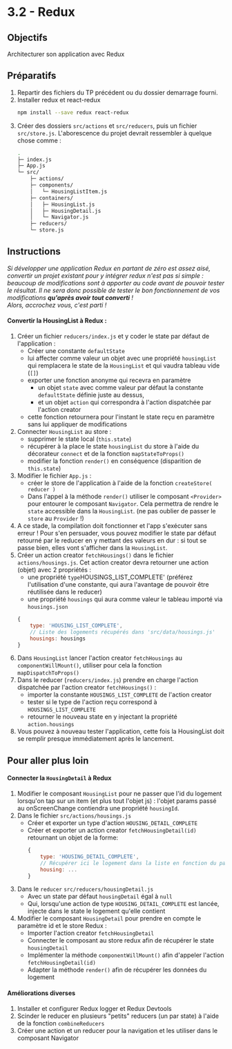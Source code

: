 # 3.2 - Redux

## Objectifs

Architecturer son application avec Redux

## Préparatifs
1. Repartir des fichiers du TP précédent ou du dossier demarrage fourni.
1. Installer redux et react-redux
    ```bash
    npm install --save redux react-redux
    ```
1. Créer des dossiers `src/actions` et `src/reducers`, puis un fichier `src/store.js`. L'aborescence du projet devrait ressembler à quelque chose comme :
	```bash
	.
	├─ index.js
	├─ App.js
	└─ src/
		├─ actions/
		├─ components/
		│   └─ HousingListItem.js
		├─ containers/
		│   ├─ HousingList.js
		│   ├─ HousingDetail.js
		│   └─ Navigator.js
		├─ reducers/
		└─ store.js
	```


## Instructions
*Si développer une application Redux en partant de zéro est assez aisé, convertir un projet existant pour y intégrer redux n'est pas si simple : beaucoup de modifications sont à apporter au code avant de pouvoir tester le résultat. Il ne sera donc possible de tester le bon fonctionnement de vos modifications **qu'après avoir tout converti** ! <br>Alors, accrochez vous, c'est parti !*

#### Convertir la HousingList à Redux :

1. Créer un fichier `reducers/index.js` et y coder le state par défaut de l'application :
	+ Créer une constante `defaultState`
	+ lui affecter comme valeur un objet avec une propriété `housingList` qui remplacera le state de la `HousingList` et qui vaudra tableau vide (`[]`)
	+ exporter une fonction anonyme qui recevra en paramètre
		* un objet `state` avec comme valeur par défaut la constante `defaultState` définie juste au dessus,
		* et un objet `action` qui correspondra à l'action dispatchée par l'action creator
	+ cette fonction retournera pour l'instant le state reçu en paramètre sans lui appliquer de modifications
1. Connecter `HousingList` au store :
	+ supprimer le state local (`this.state`)
	+ récupérer à la place le state `housingList` du store à l'aide du décorateur `connect` et de la fonction `mapStateToProps()`
	+ modifier la fonction `render()` en conséquence (disparition de `this.state`)
1. Modifier le fichier `App.js` :
	+ créer le store de l'application à l'aide de la fonction `createStore( reducer )`
	+ Dans l'appel à la méthode `render()` utiliser le composant `<Provider>` pour entourer le composant `Navigator`. Cela permettra de rendre le `state` accessible dans la `HousingList`. (ne pas oublier de passer le `store` au `Provider` !)
1. A ce stade, la compilation doit fonctionner et l'app s'exécuter sans erreur ! Pour s'en persuader, vous pouvez modifier le state par défaut retourné par le reducer en y mettant des valeurs en dur : si tout se passe bien, elles vont s'afficher dans la `HousingList`.
1. Créer un action creator `fetchHousings()` dans le fichier `actions/housings.js`. Cet action creator devra retourner une action (objet) avec 2 propriétés :
	+ une propriété `type`HOUSINGS_LIST_COMPLETE' (préférez l'utilisation d'une constante, qui aura l'avantage de pouvoir être réutilisée dans le reducer)
	+ une propriété `housings` qui aura comme valeur le tableau importé via `housings.json`
	```js
	{
		type: 'HOUSING_LIST_COMPLETE',
		// Liste des logements récupérés dans 'src/data/housings.js'
		housings: housings
	}
	```
1. Dans `HousingList` lancer l'action creator `fetchHousings` au `componentWillMount()`, utiliser pour cela la fonction `mapDispatchToProps()`
1. Dans le reducer (`reducers/index.js`) prendre en charge l'action dispatchée par l'action creator `fetchHousings()` :
	+ importer la constante `HOUSINGS_LIST_COMPLETE` de l'action creator
	+ tester si le type de l'action reçu correspond à `HOUSINGS_LIST_COMPLETE`
	+ retourner le nouveau state en y injectant la propriété `action.housings`
1. Vous pouvez à nouveau tester l'application, cette fois la HousingList doit se remplir presque immédiatement après le lancement.


## Pour aller plus loin

#### Connecter la `HousingDetail` à Redux

1. Modifier le composant `HousingList` pour ne passer que l'id du logement lorsqu'on tap sur un item (et plus tout l'objet js) : l'objet params passé au onScreenChange contiendra une propriété `housingId`.
1. Dans le fichier `src/actions/housings.js`
    + Créer et exporter un type d'action `HOUSING_DETAIL_COMPLETE`
    + Créer et exporter un action creator `fetchHousingDetail(id)` retournant un objet de la forme:
        ```js
        {
            type: 'HOUSING_DETAIL_COMPLETE',
            // Récupérer ici le logement dans la liste en fonction du paramètre "id"
            housing: ...
        }
        ```
1. Dans le `reducer` `src/reducers/housingDetail.js`
    + Avec un state par défaut `housingDetail` égal à `null`
    + Qui, lorsqu'une action de type `HOUSING_DETAIL_COMPLETE` est lancée, injecte dans le state le logement qu'elle contient
1. Modifier le composant `HousingDetail` pour prendre en compte le paramètre id et le store Redux :
	+ Importer l'action creator `fetchHousingDetail`
	+ Connecter le composant au store redux afin de récupérer le state `housingDetail`
	+ Implémenter la méthode `componentWillMount()` afin d'appeler l'action `fetchHousingDetail(id)`
	+ Adapter la méthode `render()` afin de récupérer les données du logement

#### Améliorations diverses

1. Installer et configurer Redux logger et Redux Devtools
1. Scinder le reducer en plusieurs "petits" reducers (un par state) à l'aide de la fonction `combineReducers`
1. Créer une action et un reducer pour la navigation et les utiliser dans le composant Navigator
